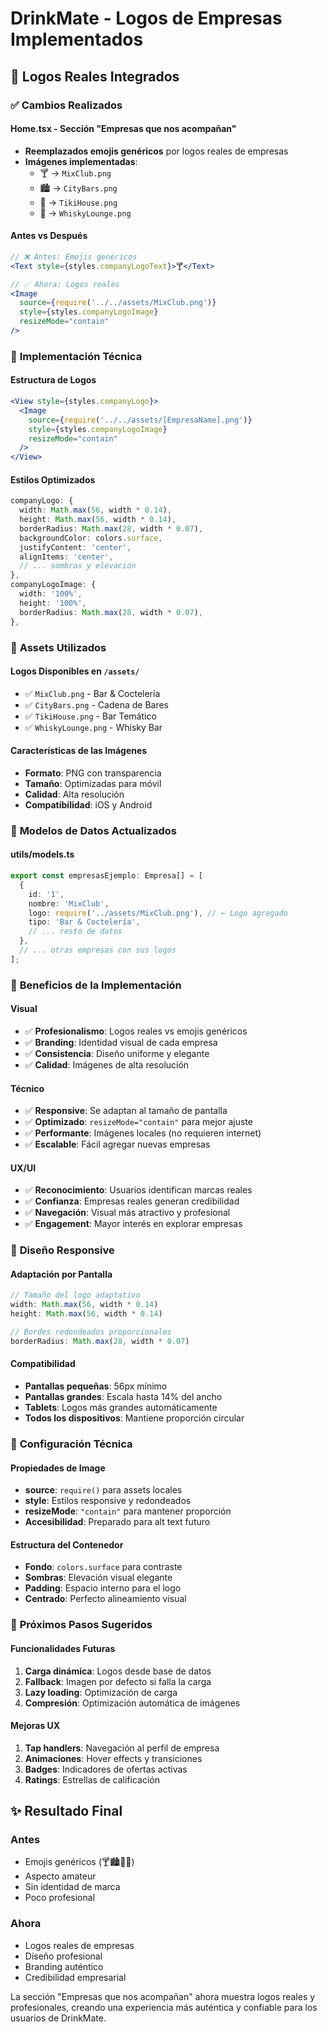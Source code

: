 # DrinkMate - Logos de Empresas Implementados

## 🏢 **Logos Reales Integrados**

### ✅ **Cambios Realizados**

#### **Home.tsx - Sección "Empresas que nos acompañan"**
- **Reemplazados emojis genéricos** por logos reales de empresas
- **Imágenes implementadas**:
  - 🍸 → `MixClub.png`
  - 🏙️ → `CityBars.png` 
  - 🌴 → `TikiHouse.png`
  - 🥃 → `WhiskyLounge.png`

#### **Antes vs Después**
```jsx
// ❌ Antes: Emojis genéricos
<Text style={styles.companyLogoText}>🍸</Text>

// ✅ Ahora: Logos reales
<Image 
  source={require('../../assets/MixClub.png')} 
  style={styles.companyLogoImage}
  resizeMode="contain"
/>
```

### 🎨 **Implementación Técnica**

#### **Estructura de Logos**
```jsx
<View style={styles.companyLogo}>
  <Image 
    source={require('../../assets/[EmpresaName].png')} 
    style={styles.companyLogoImage}
    resizeMode="contain"
  />
</View>
```

#### **Estilos Optimizados**
```typescript
companyLogo: {
  width: Math.max(56, width * 0.14),
  height: Math.max(56, width * 0.14),
  borderRadius: Math.max(28, width * 0.07),
  backgroundColor: colors.surface,
  justifyContent: 'center',
  alignItems: 'center',
  // ... sombras y elevación
},
companyLogoImage: {
  width: '100%',
  height: '100%',
  borderRadius: Math.max(28, width * 0.07),
},
```

### 📁 **Assets Utilizados**

#### **Logos Disponibles en `/assets/`**
- ✅ `MixClub.png` - Bar & Coctelería
- ✅ `CityBars.png` - Cadena de Bares
- ✅ `TikiHouse.png` - Bar Temático  
- ✅ `WhiskyLounge.png` - Whisky Bar

#### **Características de las Imágenes**
- **Formato**: PNG con transparencia
- **Tamaño**: Optimizadas para móvil
- **Calidad**: Alta resolución
- **Compatibilidad**: iOS y Android

### 🔄 **Modelos de Datos Actualizados**

#### **utils/models.ts**
```typescript
export const empresasEjemplo: Empresa[] = [
  {
    id: '1',
    nombre: 'MixClub',
    logo: require('../assets/MixClub.png'), // ← Logo agregado
    tipo: 'Bar & Coctelería',
    // ... resto de datos
  },
  // ... otras empresas con sus logos
];
```

### 🎯 **Beneficios de la Implementación**

#### **Visual**
- ✅ **Profesionalismo**: Logos reales vs emojis genéricos
- ✅ **Branding**: Identidad visual de cada empresa
- ✅ **Consistencia**: Diseño uniforme y elegante
- ✅ **Calidad**: Imágenes de alta resolución

#### **Técnico**
- ✅ **Responsive**: Se adaptan al tamaño de pantalla
- ✅ **Optimizado**: `resizeMode="contain"` para mejor ajuste
- ✅ **Performante**: Imágenes locales (no requieren internet)
- ✅ **Escalable**: Fácil agregar nuevas empresas

#### **UX/UI**
- ✅ **Reconocimiento**: Usuarios identifican marcas reales
- ✅ **Confianza**: Empresas reales generan credibilidad
- ✅ **Navegación**: Visual más atractivo y profesional
- ✅ **Engagement**: Mayor interés en explorar empresas

### 📱 **Diseño Responsive**

#### **Adaptación por Pantalla**
```typescript
// Tamaño del logo adaptativo
width: Math.max(56, width * 0.14)
height: Math.max(56, width * 0.14)

// Bordes redondeados proporcionales
borderRadius: Math.max(28, width * 0.07)
```

#### **Compatibilidad**
- **Pantallas pequeñas**: 56px mínimo
- **Pantallas grandes**: Escala hasta 14% del ancho
- **Tablets**: Logos más grandes automáticamente
- **Todos los dispositivos**: Mantiene proporción circular

### 🔧 **Configuración Técnica**

#### **Propiedades de Image**
- **source**: `require()` para assets locales
- **style**: Estilos responsive y redondeados
- **resizeMode**: `"contain"` para mantener proporción
- **Accesibilidad**: Preparado para alt text futuro

#### **Estructura del Contenedor**
- **Fondo**: `colors.surface` para contraste
- **Sombras**: Elevación visual elegante
- **Padding**: Espacio interno para el logo
- **Centrado**: Perfecto alineamiento visual

### 🚀 **Próximos Pasos Sugeridos**

#### **Funcionalidades Futuras**
1. **Carga dinámica**: Logos desde base de datos
2. **Fallback**: Imagen por defecto si falla la carga
3. **Lazy loading**: Optimización de carga
4. **Compresión**: Optimización automática de imágenes

#### **Mejoras UX**
1. **Tap handlers**: Navegación al perfil de empresa
2. **Animaciones**: Hover effects y transiciones
3. **Badges**: Indicadores de ofertas activas
4. **Ratings**: Estrellas de calificación

## ✨ **Resultado Final**

### **Antes**
- Emojis genéricos (🍸🏙️🌴🥃)
- Aspecto amateur
- Sin identidad de marca
- Poco profesional

### **Ahora**
- Logos reales de empresas
- Diseño profesional
- Branding auténtico
- Credibilidad empresarial

La sección "Empresas que nos acompañan" ahora muestra logos reales y profesionales, creando una experiencia más auténtica y confiable para los usuarios de DrinkMate.